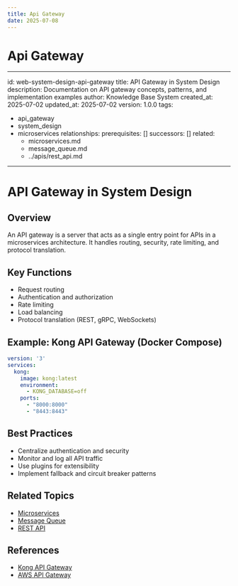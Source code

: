 ```yaml
---
title: Api Gateway
date: 2025-07-08
---
```


# Api Gateway

---
id: web-system-design-api-gateway
title: API Gateway in System Design
description: Documentation on API gateway concepts, patterns, and implementation examples
author: Knowledge Base System
created_at: 2025-07-02
updated_at: 2025-07-02
version: 1.0.0
tags:
- api_gateway
- system_design
- microservices
relationships:
  prerequisites: []
  successors: []
  related:
  - microservices.md
  - message_queue.md
  - ../apis/rest_api.md
---

# API Gateway in System Design

## Overview

An API gateway is a server that acts as a single entry point for APIs in a microservices architecture. It handles routing, security, rate limiting, and protocol translation.

## Key Functions
- Request routing
- Authentication and authorization
- Rate limiting
- Load balancing
- Protocol translation (REST, gRPC, WebSockets)

## Example: Kong API Gateway (Docker Compose)
```yaml
version: '3'
services:
  kong:
    image: kong:latest
    environment:
      - KONG_DATABASE=off
    ports:
      - "8000:8000"
      - "8443:8443"
```

## Best Practices
- Centralize authentication and security
- Monitor and log all API traffic
- Use plugins for extensibility
- Implement fallback and circuit breaker patterns

## Related Topics
- [Microservices](microservices.md)
- [Message Queue](message_queue.md)
- [REST API](../apis/rest_api.md)

## References
- [Kong API Gateway](https://konghq.com/kong/)
- [AWS API Gateway](https://aws.amazon.com/api-gateway/)
